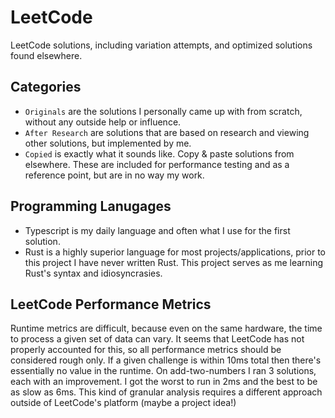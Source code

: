 # LeetCode
LeetCode solutions, including variation attempts, and optimized solutions found elsewhere. 

## Categories
- `Originals` are the solutions I personally came up with from scratch, without any outside help or influence.
- `After Research` are solutions that are based on research and viewing other solutions, but implemented by me.
- `Copied` is exactly what it sounds like. Copy & paste solutions from elsewhere. These are included for performance testing and as a reference point, but are in no way my work.

## Programming Lanugages

- Typescript is my daily language and often what I use for the first solution.
- Rust is a highly superior language for most projects/applications, prior to this project I have never written Rust. This project serves as me learning Rust's syntax and idiosyncrasies. 

## LeetCode Performance Metrics

Runtime metrics are difficult, because even on the same hardware, the time to process a given set of data can vary. It seems that LeetCode has not properly accounted for this, so all performance metrics should be considered rough only. If a given challenge is within 10ms total then there's essentially no value in the runtime. On add-two-numbers I ran 3 solutions, each with an improvement. I got the worst to run in 2ms and the best to be as slow as 6ms. This kind of granular analysis requires a different approach outside of LeetCode's platform (maybe a project idea!)